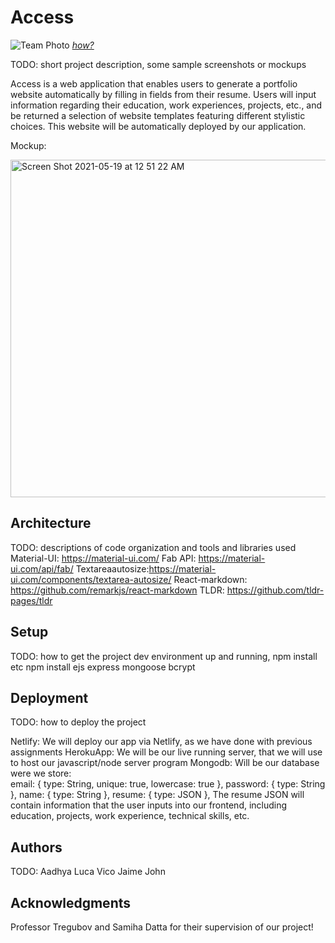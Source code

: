 # Access

![Team Photo](https://user-images.githubusercontent.com/51734801/117523005-6b8eda00-af84-11eb-88cc-781ae657319a.jpg)
[*how?*](https://help.github.com/articles/about-readmes/#relative-links-and-image-paths-in-readme-files)

TODO: short project description, some sample screenshots or mockups

Access is a web application that enables users to generate a portfolio website automatically by filling in fields from their resume. Users will input information regarding their education, work experiences, projects, etc., and be returned a selection of website templates featuring different stylistic choices. This website will be automatically deployed by our application. 

Mockup: 

<img width="540" alt="Screen Shot 2021-05-19 at 12 51 22 AM" src="https://user-images.githubusercontent.com/47261209/118758368-ee454e00-b83c-11eb-9e70-69e90ea483d2.png">



## Architecture

TODO:  descriptions of code organization and tools and libraries used
Material-UI: https://material-ui.com/
Fab API: https://material-ui.com/api/fab/
Textareaautosize:https://material-ui.com/components/textarea-autosize/
React-markdown: https://github.com/remarkjs/react-markdown
TLDR: https://github.com/tldr-pages/tldr

## Setup

TODO: how to get the project dev environment up and running, npm install etc
npm install
ejs
express
mongoose
bcrypt

## Deployment

TODO: how to deploy the project

Netlify: We will deploy our app via Netlify, as we have done with previous assignments
HerokuApp: We will be our live running server, that we will use to host our javascript/node server program
Mongodb: Will be our database were we store:  
email: { type: String, unique: true, lowercase: true },
password: { type: String },
name: { type: String },
resume: { type: JSON },
The resume JSON will contain information that the user inputs into our frontend, including education, projects, work experience, technical skills, etc.


## Authors

TODO:
Aadhya
Luca
Vico
Jaime
John

## Acknowledgments
Professor Tregubov and Samiha Datta for their supervision of our project!
